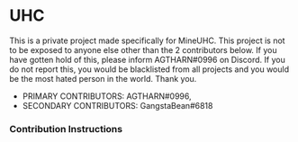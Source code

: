 # UHC
This is a private project made specifically for MineUHC. This project is not to be exposed to anyone else other than the 2 contributors below. If you have gotten hold of this, please inform AGTHARN#0996 on Discord. If you do not report this, you would be blacklisted from all projects and you would be the most hated person in the world. Thank you.

- PRIMARY CONTRIBUTORS: AGTHARN#0996,
- SECONDARY CONTRIBUTORS: GangstaBean#6818

### Contribution Instructions
